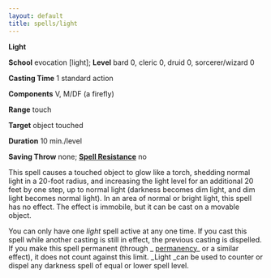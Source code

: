 ```yaml
---
layout: default
title: spells/light
---
```

 **Light**

**School** evocation [light]; **Level** bard 0, cleric 0, druid 0, sorcerer/wizard 0

**Casting Time** 1 standard action

**Components** V, M/DF (a firefly)

**Range** touch

**Target** object touched

**Duration** 10 min./level

**Saving Throw** none; **[Spell Resistance](../glossary#_spell-resistance)** no

This spell causes a touched object to glow like a torch, shedding normal light in a 20-foot radius, and increasing the light level for an additional 20 feet by one step, up to normal light (darkness becomes dim light, and dim light becomes normal light). In an area of normal or bright light, this spell has no effect. The effect is immobile, but it can be cast on a movable object.

You can only have one _light_ spell active at any one time. If you cast this spell while another casting is still in effect, the previous casting is dispelled. If you make this spell permanent (through _ [permanency](permanency#_permanency)_ or a similar effect), it does not count against this limit. _Light _can be used to counter or dispel any darkness spell of equal or lower spell level.

